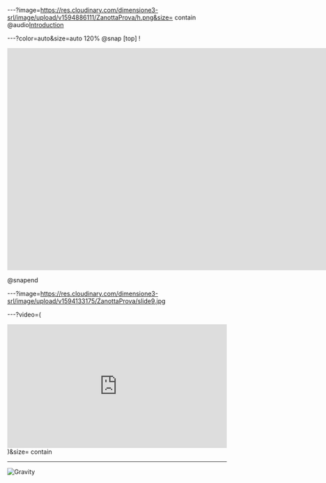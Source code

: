 ---?image=https://res.cloudinary.com/dimensione3-srl/image/upload/v1594886111/ZanottaProva/h.png&size= contain
@audio[Introduction](assets/audio/Alison_Knowles_Popular_Bean_Soup.mp3)

---?color=auto&size=auto 120%
@snap [top]
!<div class="sketchfab-embed-wrapper">
    <iframe title="A 3D model" width="1920" height="510" src="https://sketchfab.com/models/15765b8a4c254ed394bb729ae0ed9641/embed?autostart=1&amp;ui_controls=1&amp;ui_infos=1&amp;ui_inspector=1&amp;ui_stop=1&amp;ui_watermark=1&amp;ui_watermark_link=1" frameborder="0" allow="autoplay; fullscreen; vr" mozallowfullscreen="true" webkitallowfullscreen="true"></iframe>
 
</div>
@snapend

---?image=https://res.cloudinary.com/dimensione3-srl/image/upload/v1594133175/ZanottaProva/slide9.jpg

---?video=(<div style="padding:56.25% 0 0 0;position:relative;"><iframe src="https://player.vimeo.com/video/135850173?title=0&byline=0&portrait=0" style="position:absolute;top:0;left:0;width:100%;height:100%;" frameborder="0" allow="autoplay; fullscreen" allowfullscreen></iframe></div><script src="https://player.vimeo.com/api/player.js"></script>)&size= contain

---
![Gravity](https://player.vimeo.com/video/135850173)